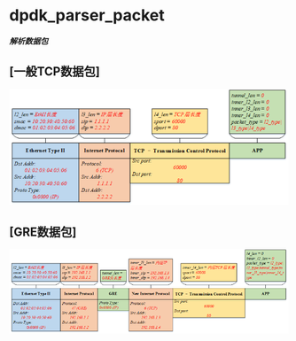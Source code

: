 # dpdk_parser_packet
***解析数据包<br>***

## [一般TCP数据包]
![](image/一般TCP数据包.png)

## [GRE数据包]
![](image/GRE数据包.png)

